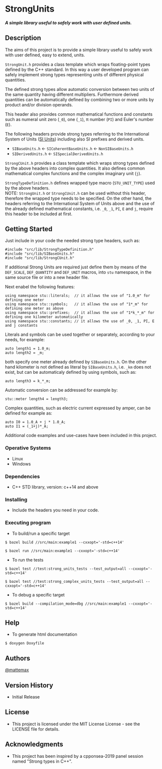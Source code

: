 # StrongUnits

##### A simple library useful to safely work with user defined units.

## Description

The aims of this project is to provide a simple library useful to safely work with user defined, easy to extend, units.  

`StrongUnit.h` provides a class template which wraps floating-point types defined by the C++ standard. In this way a user developed program can safely implement strong types representing units of different physical quantities.

The defined strong types allow automatic conversion between two units of the same quantity having different multipliers. Furthermore derived quantities can be automatically defined by combining two or more units by product and/or division operands.

This header also provides common mathematical functions and constants such as numeral unit zero (`_0`), one (`_1`), π number (`PI`) and Euler's number (`E`). 

The following headers provide strong types referring to the International System of Units ([SI Units](https://en.wikipedia.org/wiki/International_System_of_Units)) including also SI prefixes and derived units.

* `SIBaseUnits.h` &larr; `SICoherentBaseUnits.h` &larr; `NonSIBaseUnits.h`
* `SIDerivedUnits.h` &larr; `SISpecialDerivedUnits.h`

`StrongCUnit.h` provides a class template which wraps strong types defined by the above headers into complex quantities. It also defines common mathematical complex functions and the complex imaginary unit (`j`).

`StrongTypeDefinition.h` defines wrapped type macro (`STU_UNIT_TYPE`) used by the above headers.  
NOTE: `StrongUnit.h` or  `StrongCUnit.h` can be used without this header, therefore the wrapped type needs to be specified. 
On the other hand, the headers referring to the International System of Units above and the use of the already defined mathematical constants, i.e. `_0`, `_1`, `PI`, `E` and `j`, require this header to be included at first.

## Getting Started

Just include in your code the needed strong type headers, such as:
```
#include "src/lib/StrongTypeDefinition.h"
#include "src/lib/SIBaseUnits.h"
#include "src/lib/StrongCUnit.h"
```

If additional Strong Units are required just define them by means of the `DEF_SCALE`, `DEF_QUANTITY` and `DEF_UNIT` macros, into `stu` namespace, in the same source file or into a new header file.

Next enabel the following features:
```
using namespace stu::literals;  // it allows the use of "1.0_m" for defining one meter 
using namespace stu::symbols;   // it allows the use of "1*_m" for defining one meter as above
using namespace stu::prefixes;  // it allows the use of "1*k_*_m" for defining one kilometer automatically
using namespace stu::constants; // it allows the use of _0, _1, PI, E and j constants
```

Literals and symbols can be used together or separately, according to your needs, for example:
```
auto length1 = 1.0_m;
auto length2 = _m;
```

both specify one meter already defined by `SIBaseUnits.h`.
On the other hand kilometer is not defined as literal by `SIBaseUnits.h`, i.e. `_km` does not exist, but can be automaticaly defined by using symbols, such as:
```
auto length3 = k_*_m;
```

Automatic conversion can be addressed for example by:
```
stu::meter length4 = length3;
```

Complex quantities, such as electric current expressed by amper, can be defined for example as:
```
auto I0 = 1.0_A + j * 1.0_A;
auto I1 = (_1+j)*_A; 
```

Additional code examples and use-cases have been included in this project.

### Operative Systems

* Linux 
* Windows

### Dependencies

* C++ STD library, version: c++14 and above

### Installing

* Include the headers you need in your code.

### Executing program

* To build/run a specific target

```
$ bazel build //src/main:example1 --cxxopt='-std=c++14'

$ bazel run //src/main:example1 --cxxopt='-std=c++14'
```

* To run the tests

```
$ bazel test //test:strong_units_tests --test_output=all --cxxopt='-std=c++14'

$ bazel test //test:strong_complex_units_tests --test_output=all --cxxopt='-std=c++14'
```

* To debug a specific target

```
$ bazel build --compilation_mode=dbg //src/main:example1 --cxxopt='-std=c++14'
```

## Help

* To generate html documentation 
```
$ doxygen Doxyfile
```

## Authors

 
[@mattemax](mattemax@yahoo.com)

## Version History

* Initial Release

## License

* This project is licensed under the MIT License License - see the LICENSE file for details.

## Acknowledgments

* This project has been inspired by a cpponsea-2019 panel session named "Strong types in C++".  


